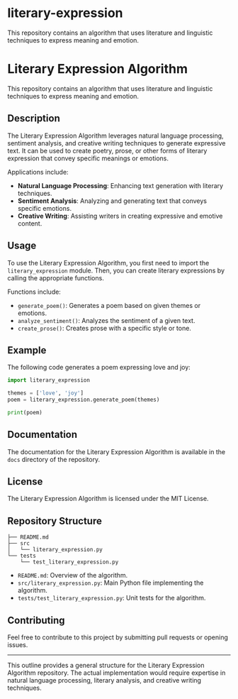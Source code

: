 # literary-expression
This repository contains an algorithm that uses literature and linguistic techniques to express meaning and emotion.


# Literary Expression Algorithm

This repository contains an algorithm that uses literature and linguistic techniques to express meaning and emotion.

## Description

The Literary Expression Algorithm leverages natural language processing, sentiment analysis, and creative writing techniques to generate expressive text. It can be used to create poetry, prose, or other forms of literary expression that convey specific meanings or emotions.

Applications include:

* **Natural Language Processing**: Enhancing text generation with literary techniques.
* **Sentiment Analysis**: Analyzing and generating text that conveys specific emotions.
* **Creative Writing**: Assisting writers in creating expressive and emotive content.

## Usage

To use the Literary Expression Algorithm, you first need to import the `literary_expression` module. Then, you can create literary expressions by calling the appropriate functions.

Functions include:

* `generate_poem()`: Generates a poem based on given themes or emotions.
* `analyze_sentiment()`: Analyzes the sentiment of a given text.
* `create_prose()`: Creates prose with a specific style or tone.

## Example

The following code generates a poem expressing love and joy:

```python
import literary_expression

themes = ['love', 'joy']
poem = literary_expression.generate_poem(themes)

print(poem)
```

## Documentation

The documentation for the Literary Expression Algorithm is available in the `docs` directory of the repository.

## License

The Literary Expression Algorithm is licensed under the MIT License.

## Repository Structure

```
├── README.md
├── src
│   └── literary_expression.py
└── tests
    └── test_literary_expression.py
```

- `README.md`: Overview of the algorithm.
- `src/literary_expression.py`: Main Python file implementing the algorithm.
- `tests/test_literary_expression.py`: Unit tests for the algorithm.

## Contributing

Feel free to contribute to this project by submitting pull requests or opening issues.

---

This outline provides a general structure for the Literary Expression Algorithm repository. The actual implementation would require expertise in natural language processing, literary analysis, and creative writing techniques.
